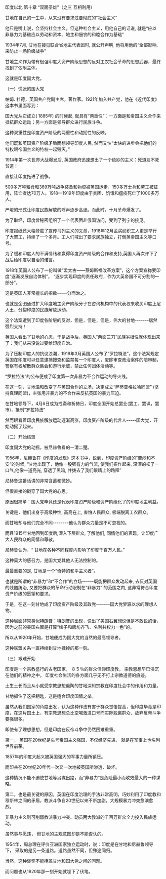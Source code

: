 印度以北 第十章 “双面圣雄”（之三 互相利用）
<p>甘地在自己的一生中，从来没有要求过要彻底的“社会主义”</p>
<p>他只是嘴上说，会坚持社会主义。但这种社会主义，用他自己的话说, 就是“应以非暴力为基礁应以劳动和资本、地主和佃农的和睦合作为基础”</p>
<p>1934年7月, 甘地在接见联合省地主代表团时, 就公开声明, 他将用他的“全部影响, 来防止一场阶级战争”</p>
<p>甘地主义作为带有很强印度大资产阶级思想的反对工农社会革命的思想武器，最终找到了依附主体。</p>
<p>这就是印度国大党。</p>
<p>（一）慌张的国大党</p>
<p>帕姆. 杜德，英国共产党副主席，著作家。1921年加入共产党，他在《近代印度》这本书里面写到：</p>
<p>国大党从它成立( 1885年) 的时候起, 就具有“两重性”：一方面是和帝国主义合作来抵抗群众运动；另一方面是领导群众进行民族斗争。</p>
<p>这种双重性是印度资产阶级的两重性和动摇性的反映。</p>
<p>他们既和英国资产阶级矛盾而想领导印度人民, 然而又怕“太快的进步会把他们的特权跟帝国主义的特权一起毁灭。”</p>
<p>1914年第一次世界大战爆发后, 英国政府迅速想出了一个绝妙的主义：死道友不死贫道！</p>
<p>直接让印度拖进了战争。</p>
<p>500多万吨粮食和369万吨战争装备和物资被英国运走，150多万士兵和劳工被征用，阵亡者达70万人。1918—1919年印度由于贫困、饥饿和瘟疫死亡了1000多万人。</p>
<p>严峻的形式让印度民族解放的呼声逐步高涨。而此时，十月革命爆发了。</p>
<p>为了取经，印度曾秘密组织了一个代表团赴俄国访问，受到了列宁的接见。</p>
<p>印度报纸还大幅登载了宣传马列主义的文章，1918年12月孟买纺织工人更是举行了大罢工，持续了一个多月。工人们喊出了要求民族独立，打倒英帝国主义等口号。</p>
<p>为了缓和印度人的不满情绪和赢得印度资产阶级的合作和支持,英国人再次许下了战后给印度以自治的诺言。</p>
<p>1918年英国人公布了一份叫做“孟太古——蔡姆斯福改革方案”，这个方案宣称要印度“逐渐发展自治体制”， “逐步实现印度的责任政府，作为大英帝国不可分割的一部分”。</p>
<p>这是英国人非常擅长的招数-----分而治之。</p>
<p>也就是企图通过扩大印度地主资产阶级分子在咨询机构中的代表权来收买印度上层人土，分裂印度的民族解放运动。</p>
<p>这个法案遭到了印度各阶层的反对，但是，但是，但是，伟大的甘地-------居然强烈支持！</p>
<p>英国人看出了甘地的心思，于是战争后，英国人“两面三刀”民族劣根性就体现出来了：我们从来没说过要给印度自治。</p>
<p>为了压制印度人的抗议浪潮，1919年3月英国人公布了“罗拉特法”，这个法案规定英国在印度可以任意逮捕搜查和监禁每一个印度人，废除审查政治案件的陪审制，警察有权解散群众集会和游行示威，禁止任何团体活动等。</p>
<p>“罗拉特法”的公布便成了印度第一次非暴力不合作运动的导火线。</p>
<p>在这一刻，甘地温和改变了与英国合作的立场，决定成立“萨蒂亚格拉哈同盟” (坚持真理同盟)，主张用非暴力的不合作来反抗英国的暴力压迫。</p>
<p>在甘地领导下，4月6日成为戒斋和祈祷日，印度全国开始总罢业(罢工、罢课，罢市)，抵制“罗拉特法”</p>
<p>然而眼看着印度民族解放运动逐渐高涨，印度资产阶级的代言人-----国大党，开始动摇了起来。</p>
<p>（二）开始结盟</p>
<p>印度国大党的动摇，被尼赫鲁看的一清二楚。</p>
<p>1956年，尼赫鲁在《印度的发现》这本书中，说到，印度资产阶级的“苦闷和不安”的时候, “甘地出现了，他像一股强有力的气流, 使我们振作起来, 深深的松了一口气,他像一道亮光, 穿透了黑暗, 并拨去了我们眼睛上的路障”</p>
<p>尼赫鲁这番话讲的非常含蓄和微妙。</p>
<p>但很直接的戳穿了国大党的心思。</p>
<p>原因很简单：国大党毕竟还是代表印度资产阶级和资产阶级化了的印度地主利益。</p>
<p>关键是，他们出身于高级种性, 高高在上, 害怕人民群众, 极端脱离工农群众。</p>
<p>而甘地却与他们完全不同--------他认为群众力量是不可忽视的。</p>
<p>而且1915年甘地回到印度后,深入下层群众, 了解他们, 同情他们的表现，让印度广大人民群众的同情和尊敬。</p>
<p>尼赫鲁认为，“ 甘地在各种不同程度内影响了印度千百万人民。”</p>
<p>这种莫大的感召力，是国大党其他人无法控制的。</p>
<p>最最重要的是, 甘地是一个“奇特的和平主义者”。</p>
<p>也就是所谓的“非暴力”和“不合作”的立场------既能把群众发动起来, 去反对英国的残酷统治, 又要把群众的革命行动限制在“非暴力” 的范围之内, 这非常符合印度资产阶级的愿望和要求。</p>
<p>于是，在这一刻甘地成了印度资产阶级及其政党-------国大党梦寐以求的理想人物。</p>
<p>这种局面非常类似特朗普：特朗普的出现，说出了美国右翼想说但是不敢说的话，因为之前的美国右翼是打算“婊子和牌坊齐飞、名利共权力一色”的。</p>
<p>所以从1920年开始，甘地便成为国大党的当然的最高领导者。</p>
<p>这种联盟关系一直持续到甘地挂掉的那一刻。</p>
<p>（三）艰难开始</p>
<p>印度是一个宗教盛行的古老国家， &#8203;８５％的群众信仰印度教， &#8203;宗教思想早已浸沉在他们的精神之中， &#8203;印度社会生活的各方面几乎无不打上宗教道德的痕迹。</p>
<p>土生土长而且从小就受宗教思想熏陶的甘地深知宗教在印度社会中的作用和力量。</p>
<p>甘地抓住了这把钥匙，这是适合印度国情之举。</p>
<p>虽然从我们国家的角度出发，认为这种作法有害于群众觉悟提高，但印度毕竟是印度，在这片国土上，有宗教思想总比空喊激进口号而实际脱离群众、放弃反帝斗争要强很多。</p>
<p>即使有了理想思想，但是印度在反帝斗争中仍然困难重重。</p>
<p>第一， 英国在20世纪是头号帝国主义强国，不仅经济先进， 就是在军事上也名列世界前茅。</p>
<p>1857年的印度大起义被英国强大的军事力量所镇压。</p>
<p>而印共在20世纪20年代一次又一次地被英国所渗透、破坏。</p>
<p>这种情况不能不迫使甘地等另谋出路，而“非暴力”是危险最小而收效最大的一种谋略。</p>
<p>第二，也是最关键的原因。英国在印度治理的手法非常高明，巧妙利用了印度教和穆斯林之间的矛盾，教派斗争自20世纪以来不断加剧，大规模暴力冲突愈演愈烈。</p>
<p>非暴力主义则可削弱教派暴力冲突、动员两大教派的千百万群众全力投入民族运动。</p>
<p>虽然事与愿违， &#8203;但甘地的主观意图却是不能否认的。</p>
<p>1954年，周总理在评价亚洲国家独立运动时，说：印度是在甘地和尼赫鲁领导下， &#8203;采取的是另一条道路。道路虽然不同，但殊途同归。</p>
<p>当然，这种褒奖不能掩盖甘地和国大党之间的问题。</p>
<p>而问题也从1920年那一刻开始就埋下了伏笔。</p>

